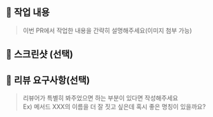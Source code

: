 ## 📝 작업 내용
> 이번 PR에서 작업한 내용을 간략히 설명해주세요(이미지 첨부 가능)

## 📸 스크린샷 (선택)

## 💬 리뷰 요구사항(선택)
> 리뷰어가 특별히 봐주었으면 하는 부분이 있다면 작성해주세요  
> Ex) 메서드 XXX의 이름을 더 잘 짓고 싶은데 혹시 좋은 명칭이 있을까요?
